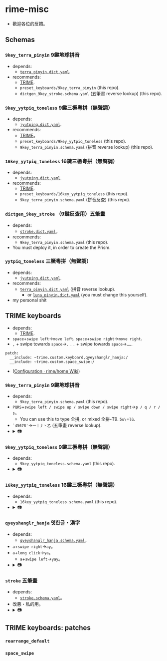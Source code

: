 # rime-misc
* 歡迎各位的反饋。

## Schemas

### `9key_terra_pinyin` 9鍵地球拼音
* depends:
  * [`terra_pinyin.dict.yaml`](https://github.com/rime/rime-terra-pinyin).
* recommends:
  * [TRIME](https://github.com/osfans/trime).
  * `preset_keyboards/9key_terra_pinyin` (this repo).
  * `dictgen_9key_stroke.schema.yaml` (五筆畫 reverse lookup) (this repo).

### `9key_yytpiq_toneless` 9鍵三橛粵拼（無聲調）
* depends:
  * [`jyutping.dict.yaml`](https://github.com/rime/rime-jyutping).
* recommends:
  * [TRIME](https://github.com/osfans/trime)。
  * `preset_keyboards/9key_yytpiq_toneless` (this repo).
  * `9key_terra_pinyin.schema.yaml` (拼音 reverse lookup) (this repo).

### `16key_yytpiq_toneless` 16鍵三橛粵拼（無聲調）
* depends:
  * [`jyutping.dict.yaml`](https://github.com/rime/rime-jyutping).
* recommends:
  * [TRIME](https://github.com/osfans/trime).
  * `preset_keyboards/16key_yytpiq_toneless` (this repo).
  * `9key_terra_pinyin.schema.yaml` (拼音反查) (this repo).

### `dictgen_9key_stroke` （9鍵反查用）五筆畫
* depends:
  * [`stroke.dict.yaml`](https://github.com/rime/rime-stroke)。
* recommends:
  * `9key_terra_pinyin.schema.yaml` (this repo).
* You must deploy it, in order to create the Prism.

### `yytpiq_toneless` 三橛粵拼（無聲調）
* depends:
  * [`jyutping.dict.yaml`](https://github.com/rime/rime-jyutping).
* recommends:
  * [`terra_pinyin.dict.yaml`](https://github.com/rime/rime-terra-pinyin) (拼音 reverse lookup).
    * or [`luna_pinyin.dict.yaml`](https://github.com/rime/rime-luna-pinyin) (you must change this yourself).
* my personal shit

## TRIME keyboards
* depends:
  * [TRIME](https://github.com/osfans/trime).
* `space`+`swipe left`→`move left`. `space`+`swipe right`→`move right`.
* `,` + swipe towards `space`→`、`. `.` + swipe towards `space`→`……`.

```
patch:
  __include: ~trime.custom.keyboard.qyeyshanglr_hanja:/
  __include: ~trime.custom.space_swipe:/
```
* ([Configuration &middot; rime/home Wiki](https://github.com/rime/home/wiki/Configuration))

### `9key_terra_pinyin` 9鍵地球拼音
* depends:
  * `9key_terra_pinyin.schema.yaml` (this repo).
* `PQRS`+`swipe left / swipe up / swipe down / swipe right`→`p / q / r / s`。
  * You can use this to type 全拼, or mixed 全拼-T9. `5u\`=`lù`.
* <code>&#96;45678'</code>→`一丨丿丶乙` (五筆畫 reverse lookup).
* <details><summary>📷</summary><img alt="9鍵地球拼音" src="https://raw.githubusercontent.com/szc126/rime-misc/img/img/trime-9key_terra_pinyin-1_0_0.png" /><img alt="9鍵地球拼音" src="https://raw.githubusercontent.com/szc126/rime-misc/img/img/trime-9key_terra_pinyin-1_0_0-stroke.png" /></details>

### `9key_yytpiq_toneless` 9鍵三橛粵拼（無聲調）
* depends:
  * `9key_yytpiq_toneless.schema.yaml` (this repo).
* <details><summary>📷</summary><img alt="9鍵三橛粵拼（無聲調）" src="https://raw.githubusercontent.com/szc126/rime-misc/img/img/trime-9key_yytpiq_toneless-1_0_0.png" /><img alt="9鍵三橛粵拼（無聲調）" src="https://raw.githubusercontent.com/szc126/rime-misc/img/img/trime-9key_yytpiq_toneless-1_0_0-pinyin.png" /></details>

### `16key_yytpiq_toneless` 16鍵三橛粵拼（無聲調）
* depends:
  * `16key_yytpiq_toneless.schema.yaml` (this repo).
* <details><summary>📷</summary><img alt="16鍵三橛粵拼（無聲調）" src="https://raw.githubusercontent.com/szc126/rime-misc/img/img/trime-16key_yytpiq_toneless-2_0_0.png" /></details>

### `qyeyshanglr_hanja` 옛한글・漢字
* depends:
  * [`qyeyshanglr_hanja.schema.yaml`](https://github.com/biopolyhedron/rime-qyeyshanglr-hanja)。
* `a`+`swipe right`→`ay`。
* `a`+`long click`→`ya`。
  * `a`+`swipe left`→`yay`。
* <details><summary>📷</summary><img alt="옛한글・漢字" src="https://raw.githubusercontent.com/szc126/rime-misc/img/img/trime-qyeyshanglr_hanja-1_0_0.png" /></details>

### `stroke` 五筆畫
* depends:
  * [`stroke.schema.yaml`](https://github.com/rime/rime-stroke)。
* 改悪・私的用。
* <details><summary>📷</summary><img alt="五筆畫" src="https://raw.githubusercontent.com/szc126/rime-misc/img/img/trime-stroke-1_0_0.png" /></details>

## TRIME keyboards: patches

### `rearrange_default`

### `space_swipe`
